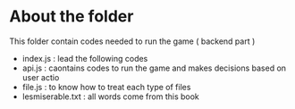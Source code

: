 # About the folder

<p>This folder contain codes needed to run the game ( backend part ) </p>

<p>
<ul>
    <li>index.js : lead the following codes</li>
    <li>api.js : caontains codes to run the game and makes decisions based on user actio</li>
    <li>file.js : to know how to treat each type of files </li>
    <li>lesmiserable.txt : all words come from this book</li>
    </ul></p>
